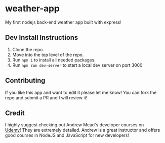 # weather-app
My first nodejs back-end weather app built with express!

## Dev Install Instructions
1. Clone the repo.
2. Move into the top level of the repo.
3. Run `npm i` to install all needed packages.
4. Run `npm run dev-server` to start a local dev server on port 3000

## Contributing
If you like this app and want to edit it please let me know! You can fork the repo and submit a PR and I will review it!

## Credit
I highly suggest checking out Andrew Mead's developer courses on [Udemy](https://www.udemy.com/user/andrewmead/)! They are
extremely detailed. Andrew is a great instructor and offers good courses in NodeJS and JavaScript for new developers!
